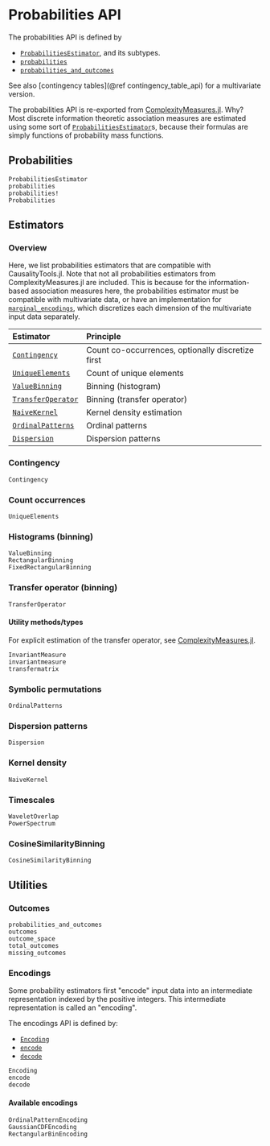 
# Probabilities API

The probabilities API is defined by

- [`ProbabilitiesEstimator`](@ref), and its subtypes.
- [`probabilities`](@ref)
- [`probabilities_and_outcomes`](@ref)

See also [contingency tables](@ref contingency_table_api) for a multivariate version.

The probabilities API is re-exported from [ComplexityMeasures.jl](https://github.com/JuliaDynamics/ComplexityMeasures.jl). Why? Most discrete information theoretic association measures are estimated
using some sort of [`ProbabilitiesEstimator`](@ref)s, because their formulas are simply functions
of probability mass functions.

## Probabilities

```@docs
ProbabilitiesEstimator
probabilities
probabilities!
Probabilities
```

## Estimators

### Overview

Here, we list probabilities estimators that are compatible with CausalityTools.jl. Note that not
all probabilities estimators from ComplexityMeasures.jl are included. This is because for
the information-based association measures here, the probabilities estimator must be
compatible with multivariate data, or have an implementation for [`marginal_encodings`](@ref),
which discretizes each dimension of the multivariate input data separately.

| Estimator                  | Principle                                         |
| :------------------------- | :------------------------------------------------ |
| [`Contingency`](@ref)      | Count co-occurrences, optionally discretize first |
| [`UniqueElements`](@ref)   | Count of unique elements                          |
| [`ValueBinning`](@ref)     | Binning (histogram)                               |
| [`TransferOperator`](@ref) | Binning (transfer operator)                       |
| [`NaiveKernel`](@ref)      | Kernel density estimation                         |
| [`OrdinalPatterns`](@ref)  | Ordinal patterns                                  |
| [`Dispersion`](@ref)       | Dispersion patterns                               |

### Contingency

```@docs
Contingency
```

### Count occurrences

```@docs
UniqueElements
```

### Histograms (binning)

```@docs
ValueBinning
RectangularBinning
FixedRectangularBinning
```

### Transfer operator (binning)

```@docs
TransferOperator
```

#### Utility methods/types

For explicit estimation of the transfer operator, see
[ComplexityMeasures.jl](https://github.com/JuliaDynamics/ComplexityMeasures.jl).

```@docs
InvariantMeasure
invariantmeasure
transfermatrix
```

### Symbolic permutations

```@docs
OrdinalPatterns
```

### Dispersion patterns

```@docs
Dispersion
```

### Kernel density

```@docs
NaiveKernel
```

### Timescales

```@docs
WaveletOverlap
PowerSpectrum
```

### CosineSimilarityBinning

```@docs
CosineSimilarityBinning
```

## Utilities

### Outcomes

```@docs
probabilities_and_outcomes
outcomes
outcome_space
total_outcomes
missing_outcomes
```

### Encodings

Some probability estimators first "encode" input data into an intermediate representation indexed by the positive integers. This intermediate representation is called an "encoding".

The encodings API is defined by:

- [`Encoding`](@ref)
- [`encode`](@ref)
- [`decode`](@ref)

```@docs
Encoding
encode
decode
```

#### Available encodings

```@docs
OrdinalPatternEncoding
GaussianCDFEncoding
RectangularBinEncoding
```
